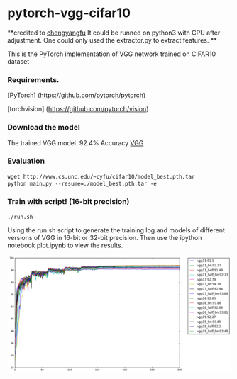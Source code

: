 # pytorch-vgg-cifar10
**credited to [chengyangfu](https://github.com/chengyangfu/pytorch-vgg-cifar10)
It could be runned on python3 with CPU after adjustment.
One could only used the extractor.py to extract features.
**

This is the PyTorch implementation of VGG network trained on CIFAR10 dataset 

### Requirements. 
[PyTorch] (https://github.com/pytorch/pytorch)

[torchvision] (https://github.com/pytorch/vision)

### Download the model
The trained VGG model. 92.4% Accuracy [VGG](http://www.cs.unc.edu/~cyfu/cifar10/model_best.pth.tar)

### Evaluation 
	
	
	wget http://www.cs.unc.edu/~cyfu/cifar10/model_best.pth.tar
	python main.py --resume=./model_best.pth.tar -e
### Train with script! (16-bit precision) 
	
	
	./run.sh 
	
Using the run.sh script to generate the training log and models of different versions of VGG in 16-bit or 32-bit precision.	
Then use the ipython notebook plot.ipynb to view the results.
	
![alt text](vgg_plot.png)


